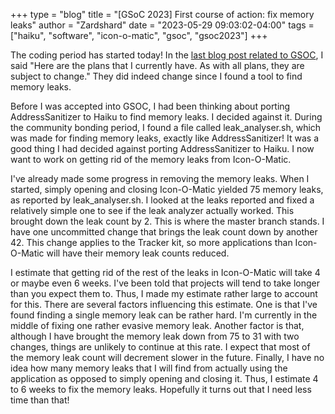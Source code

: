 +++
type = "blog"
title = "[GSoC 2023] First course of action: fix memory leaks"
author = "Zardshard"
date = "2023-05-29 09:03:02-04:00"
tags = ["haiku", "software", "icon-o-matic", "gsoc", "gsoc2023"]
+++

The coding period has started today! In the [last blog post related to GSOC](/blog/zardshard/2023-05-05_gsoc_2023_plans_for_improving_icon-o-matic/), I said "Here are the plans that I currently have. As with all plans, they are subject to change." They did indeed change since I found a tool to find memory leaks.

Before I was accepted into GSOC, I had been thinking about porting AddressSanitizer to Haiku to find memory leaks. I decided against it. During the community bonding period, I found a file called leak_analyser.sh, which was made for finding memory leaks, exactly like AddressSanitizer! It was a good thing I had decided against porting AddressSanitizer to Haiku. I now want to work on getting rid of the memory leaks from Icon-O-Matic.

I've already made some progress in removing the memory leaks. When I started, simply opening and closing Icon-O-Matic yielded 75 memory leaks, as reported by leak_analyser.sh. I looked at the leaks reported and fixed a relatively simple one to see if the leak analyzer actually worked. This brought down the leak count by 2. This is where the master branch stands. I have one uncommitted change that brings the leak count down by another 42. This change applies to the Tracker kit, so more applications than Icon-O-Matic will have their memory leak counts reduced.

I estimate that getting rid of the rest of the leaks in Icon-O-Matic will take 4 or maybe even 6 weeks. I've been told that projects will tend to take longer than you expect them to. Thus, I made my estimate rather large to account for this. There are several factors influencing this estimate. One is that I've found finding a single memory leak can be rather hard. I'm currently in the middle of fixing one rather evasive memory leak. Another factor is that, although I have brought the memory leak down from 75 to 31 with two changes, things are unlikely to continue at this rate. I expect that most of the memory leak count will decrement slower in the future. Finally, I have no idea how many memory leaks that I will find from actually using the application as opposed to simply opening and closing it. Thus, I estimate 4 to 6 weeks to fix the memory leaks. Hopefully it turns out that I need less time than that!
